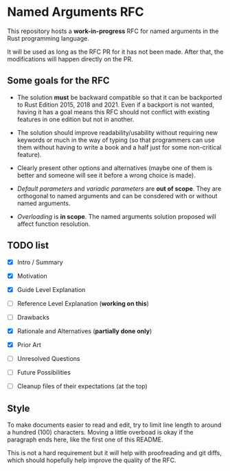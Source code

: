 # Named Arguments RFC

This repository hosts a **work-in-progress** RFC for named arguments in the Rust programming
language.

It will be used as long as the RFC PR for it has not been made. After that, the modifications will
happen directly on the PR.

## Some goals for the RFC

- The solution **must** be backward compatible so that it can be backported to Rust Edition 2015,
  2018 and 2021. Even if a backport is not wanted, having it has a goal means this RFC should not
  conflict with existing features in one edition but not in another.

- The solution should improve readability/usability without requiring new keywords or much in the
  way of typing (so that programmers can use them without having to write a book and a half just for
  some non-critical feature).

- Clearly present other options and alternatives (maybe one of them is better and someone will see
  it before a wrong choice is made).

- _Default parameters_ and _variadic parameters_ are **out of scope**. They are orthogonal to named
  arguments and can be consdered with or without named arguments.

- _Overloading_ is **in scope**. The named arguments solution proposed will affect function
  resolution.

## TODO list

- [x] Intro / Summary
- [x] Motivation
- [x] Guide Level Explanation
- [ ] Reference Level Explanation (**working on this**)
- [ ] Drawbacks
- [x] Rationale and Alternatives (**partially done only**)
- [x] Prior Art
- [ ] Unresolved Questions
- [ ] Future Possibilities

- [ ] Cleanup files of their expectations (at the top)

## Style

To make documents easier to read and edit, try to limit line length to around a hundred (100)
characters. Moving a little overboad is okay if the paragraph ends here, like the first one of this
README.

This is not a hard requirement but it will help with proofreading and git diffs, which should
hopefully help improve the quality of the RFC.

